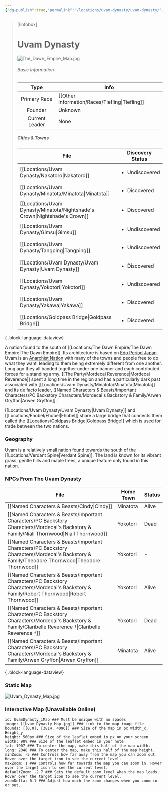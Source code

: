 ```yaml
---
{"dg-publish":true,"permalink":"/locations/uvam-dynasty/uvam-dynasty/","tags":["Discovered"],"updated":"2025-03-01T21:15:54.547+00:00"}
---
```


> [!infobox]
> 
> # Uvam Dynasty
> ![The_Dawn_Empire_Map.jpg](/img/user/Admin/Attachments/The_Dawn_Empire_Map.jpg)
> ###### Basic Information
> 
>  Type | Info |
> :----: | --- |
>  Primary Race | [[Other Information/Races/Tiefling\|Tiefling]] |
>  Founder | Unknown  |
>  Current Leader | None |
>  ##### Cities & Towns 
>   | File                                                                          | Discovery Status               |
> | ----------------------------------------------------------------------------- | ------------------------------ |
> | [[Locations/Uvam Dynasty/Nakatoro\|Nakatoro]]                              | <ul><li>Undiscovered</li></ul> |
> | [[Locations/Uvam Dynasty/Minatota/Minatota\|Minatota]]                     | <ul><li>Discovered</li></ul>   |
> | [[Locations/Uvam Dynasty/Minatota/Nightshade's Crown\|Nightshade's Crown]] | <ul><li>Discovered</li></ul>   |
> | [[Locations/Uvam Dynasty/Gimsu\|Gimsu]]                                    | <ul><li>Undiscovered</li></ul> |
> | [[Locations/Uvam Dynasty/Tangping\|Tangping]]                              | <ul><li>Undiscovered</li></ul> |
> | [[Locations/Uvam Dynasty/Uvam Dynasty\|Uvam Dynasty]]                      | <ul><li>Discovered</li></ul>   |
> | [[Locations/Uvam Dynasty/Yokotori\|Yokotori]]                              | <ul><li>Undiscovered</li></ul> |
> | [[Locations/Uvam Dynasty/Yakawa\|Yakawa]]                                  | <ul><li>Discovered</li></ul>   |
> | [[Locations/Goldpass Bridge\|Goldpass Bridge]]                             | <ul><li>Discovered</li></ul>   |
> 
{ .block-language-dataview}

A nation found to the south of [[Locations/The Dawn Empire/The Dawn Empire\|The Dawn Empire]]. Its architecture is based on [Edo Period Japan](https://en.wikipedia.org/wiki/Edo_period). Uvam is an [Anarchist Nation](https://en.wikipedia.org/wiki/Anarchy) with many of the towns and people free to do what they want, leading to them being extremely different from one another. Long ago they all banded together under one banner and each contributed forces for a standing army.  [[The Party/Mordecai Reverence\|Mordecai Reverence]] spent a long time in the region and has a particularly dark past associated with [[Locations/Uvam Dynasty/Minatota/Minatota\|Minatota]] and its de facto leader, [[Named Characters & Beasts/Important Characters/PC Backstory Characters/Mordecai's Backstory & Family/Arwen Gryffon\|Arwen Gryffon]].

[[Locations/Uvam Dynasty/Uvam Dynasty\|Uvam Dynasty]] and [[Locations/Ehobel/Ehobel\|Ehobel]] share a large bridge that connects them called the [[Locations/Goldpass Bridge\|Goldpass Bridge]] which is used for trade between the two nations. 

### Geography
Uvam is a relatively small nation found towards the south of the [[Locations/Verdant Spine\|Verdant Spine]]. The land is known for its vibrant grass, gentle hills and maple trees, a unique feature only found in this nation.

### NPCs From The Uvam Dynasty
| File                                                                                                                                                       | Home Town | Status |
| ---------------------------------------------------------------------------------------------------------------------------------------------------------- | --------- | ------ |
| [[Named Characters & Beasts/Cindy\|Cindy]]                                                                                                              | Minatota  | Alive  |
| [[Named Characters & Beasts/Important Characters/PC Backstory Characters/Mordecai's Backstory & Family/Niall Thornwood\|Niall Thornwood]]               | Yokotori  | Dead   |
| [[Named Characters & Beasts/Important Characters/PC Backstory Characters/Mordecai's Backstory & Family/Theodore Thornwood\|Theodore Thornwood]]         | Yokotori  | \-     |
| [[Named Characters & Beasts/Important Characters/PC Backstory Characters/Mordecai's Backstory & Family/Robert Thornwood\|Robert Thornwood]]             | Yokotori  | Alive  |
| [[Named Characters & Beasts/Important Characters/PC Backstory Characters/Mordecai's Backstory & Family/Claribelle Reverence †\|Claribelle Reverence †]] | Yokotori  | Dead   |
| [[Named Characters & Beasts/Important Characters/PC Backstory Characters/Mordecai's Backstory & Family/Arwen Gryffon\|Arwen Gryffon]]                   | Minatota  | Alive  |

{ .block-language-dataview}
### Static Map
![Uvam_Dynasty_Map.jpg](/img/user/Admin/Attachments/Uvam_Dynasty_Map.jpg)

### Interactive Map (Unavailable Online)
``` leaflet
id: UvamDynasty_iMap ### Must be unique with no spaces  
image: [[Uvam_Dynasty_Map.jpg]] ### Link to the map image file  
bounds: [[0,0], [3814, 4096]] ### Size of the map in px Width_x, Height_y  
height: 560px ### Size of the leaflet embed in px on your screen  
width: 90% ### Size of the leaflet embed in your note  
lat: 1907 ### To center the map, make this half of the map width.  
long: 2048 ### To center the map, make this half of the map height.  
minZoom: -5 ### Controls how far away from the map you can zoom out. Hover over the target icon to see the current level.  
maxZoom: 1 ### Controls how far towards the map you can zoom in. Hover over the target icon to see the current level.  
defaultZoom: -2.7 ### Sets the default zoom level when the map loads. Hover over the target icon to see the current level.  
zoomDelta: 0.1 ### Adjust how much the zoom changes when you zoom in or out.
```
